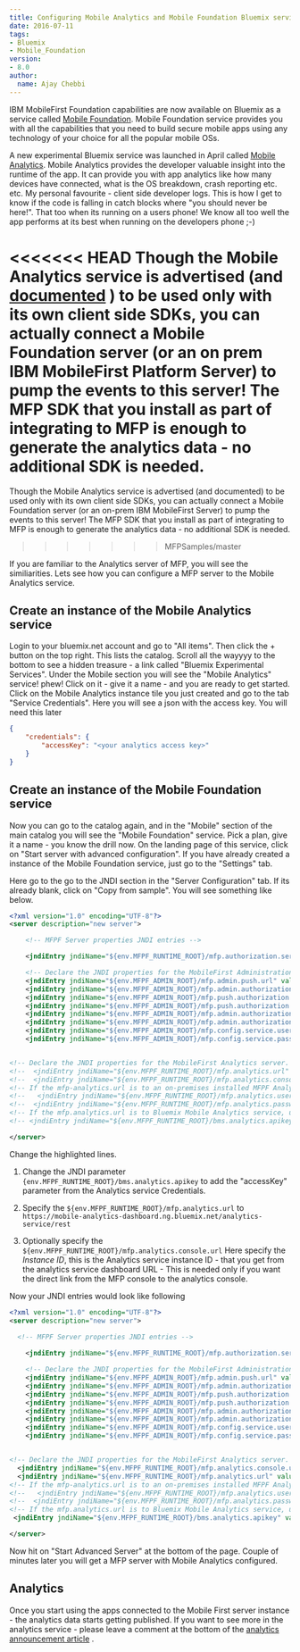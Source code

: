 ```yaml
---
title: Configuring Mobile Analytics and Mobile Foundation Bluemix services
date: 2016-07-11
tags:
- Bluemix
- Mobile_Foundation
version:
- 8.0
author:
  name: Ajay Chebbi
---
```


IBM MobileFirst Foundation capabilities are now available on Bluemix as a service called [Mobile Foundation](https://mobilefirstplatform.ibmcloud.com/tutorials/en/foundation/8.0/ibm-containers/using-mobile-foundation/). Mobile Foundation service provides you with all the capabilities that you need to build secure mobile apps using any technology of your choice for all the popular mobile OSs.

A new experimental Bluemix service was launched in April called [Mobile Analytics](https://mobilefirstplatform.ibmcloud.com/blog/2016/04/30/mobile-analytics-for-bluemix-service/). Mobile Analytics provides the developer valuable insight into the runtime of the app. It can provide you with app analytics like how many devices have connected, what is the OS breakdown, crash reporting  etc. etc. My personal favourite - client side developer logs. This is how I get to know if the code is falling in catch blocks where "you should never be here!". That too when its running on a users phone! We know all too well the app performs at its best when running on the  developers phone ;-)

<<<<<<< HEAD
Though the Mobile Analytics service is advertised (and [documented](https://new-console.ng.bluemix.net/docs/services/mobileanalytics/index.html) ) to be used only with its own client side SDKs, you can actually connect a Mobile Foundation server (or an on prem IBM MobileFirst Platform Server) to pump the events to this server! The MFP SDK that you install as part of integrating to MFP is enough to generate the analytics data - no additional SDK is needed. 
=======
Though the Mobile Analytics service is advertised (and documented) to be used only with its own client side SDKs, you can actually connect a Mobile Foundation server (or an on-prem IBM MobileFirst Server) to pump the events to this server! The MFP SDK that you install as part of integrating to MFP is enough to generate the analytics data - no additional SDK is needed. 
>>>>>>> MFPSamples/master

If you are familiar to the Analytics server of MFP, you will see the similiarities. Lets see how you can configure a MFP server to the Mobile Analytics service.


## Create an instance of the Mobile Analytics service
Login to your bluemix.net account and go to "All items". Then click the + button on the top right. This lists the catalog. Scroll all the wayyyy to the bottom to see a hidden treasure - a link called "Bluemix Experimental Services". Under the Mobile section you will see the "Mobile Analytics" service! phew! Click on it - give it a name - and you are ready to get started. Click on the Mobile Analytics instance tile you just created and go to the tab "Service Credentials". Here you will see a json with the access key. You will need this later

```json
{
    "credentials": {
        "accessKey": "<your analytics access key>"
    }
}
```


## Create an instance of the Mobile Foundation service
Now you can go to the catalog again, and in the "Mobile" section of the main catalog you will see the "Mobile Foundation" service. Pick a plan, give it a name - you know the drill now. On the landing page of this service, click on "Start server with advanced configuration". If you have already created a instance of the Mobile Foundation service, just go to the "Settings" tab.

Here go to the go to the JNDI section in the "Server Configuration" tab. If its already blank, click on "Copy from sample". You will see something like below. 

```xml
<?xml version="1.0" encoding="UTF-8"?>
<server description="new server">

    <!-- MFPF Server properties JNDI entries -->

    <jndiEntry jndiName="${env.MFPF_RUNTIME_ROOT}/mfp.authorization.server" value='"embedded"'/>

    <!-- Declare the JNDI properties for the MobileFirst Administration Service. -->
    <jndiEntry jndiName="${env.MFPF_ADMIN_ROOT}/mfp.admin.push.url" value='"http://${env.ADMIN_HOST}:${env.MFPF_SERVER_HTTPPORT}/${env.MFPF_PUSH_ROOT}"'/>
    <jndiEntry jndiName="${env.MFPF_ADMIN_ROOT}/mfp.admin.authorization.server.url" value='"http://${env.ADMIN_HOST}:${env.MFPF_SERVER_HTTPPORT}/${env.MFPF_RUNTIME_ROOT}"'/>
    <jndiEntry jndiName="${env.MFPF_ADMIN_ROOT}/mfp.push.authorization.client.id" value='"push"'/>
    <jndiEntry jndiName="${env.MFPF_ADMIN_ROOT}/mfp.push.authorization.client.secret" value='"hsup"'/>
    <jndiEntry jndiName="${env.MFPF_ADMIN_ROOT}/mfp.admin.authorization.client.id" value='"admin"'/>
    <jndiEntry jndiName="${env.MFPF_ADMIN_ROOT}/mfp.admin.authorization.client.secret" value='"nimda"'/>
    <jndiEntry jndiName="${env.MFPF_ADMIN_ROOT}/mfp.config.service.user" value='"${env.MFPF_SERVER_ADMIN_USER}"'/>
    <jndiEntry jndiName="${env.MFPF_ADMIN_ROOT}/mfp.config.service.password" value='"${env.MFPF_SERVER_ADMIN_PASSWORD}"'/>


<!-- Declare the JNDI properties for the MobileFirst Analytics server. -->
<!--  <jndiEntry jndiName="${env.MFPF_RUNTIME_ROOT}/mfp.analytics.url" value="http://server:9080/analytics-service/rest"/> -->
<!--  <jndiEntry jndiName="${env.MFPF_RUNTIME_ROOT}/mfp.analytics.console.url" value="http://server:9080/analytics/console"/> -->
<!-- If the mfp-analytics.url is to an on-premises installed MFPF Analytics server, enter correct values for the following two properties -->
<!--   <jndiEntry jndiName="${env.MFPF_RUNTIME_ROOT}/mfp.analytics.username" value="admin"/> -->
<!--  <jndiEntry jndiName="${env.MFPF_RUNTIME_ROOT}/mfp.analytics.password" value="admin"/> -->
<!-- If the mfp.analytics.url is to Bluemix Mobile Analytics service, uncomment the following and enter the correct value -->
<!-- <jndiEntry jndiName="${env.MFPF_RUNTIME_ROOT}/bms.analytics.apikey" value='"a"'/> -->

</server>

```
 Change the highlighted lines. 

1. Change the JNDI parameter `{env.MFPF_RUNTIME_ROOT}/bms.analytics.apikey` to add the "accessKey" parameter from the Analytics service Credentials.

2. Specify the `${env.MFPF_RUNTIME_ROOT}/mfp.analytics.url` to `https://mobile-analytics-dashboard.ng.bluemix.net/analytics-service/rest` 

3. Optionally specify the `${env.MFPF_RUNTIME_ROOT}/mfp.analytics.console.url`  Here specify the *Instance ID*, this is the Analytics service instance ID - that you get from the analytics service dashboard URL - This is needed only if you want the direct link from the MFP console to the analytics console.

Now your JNDI entries would look like following

```xml
<?xml version="1.0" encoding="UTF-8"?>
<server description="new server">
  
  <!-- MFPF Server properties JNDI entries -->

    <jndiEntry jndiName="${env.MFPF_RUNTIME_ROOT}/mfp.authorization.server" value='"embedded"'/>

    <!-- Declare the JNDI properties for the MobileFirst Administration Service. -->
    <jndiEntry jndiName="${env.MFPF_ADMIN_ROOT}/mfp.admin.push.url" value='"http://${env.ADMIN_HOST}:${env.MFPF_SERVER_HTTPPORT}/${env.MFPF_PUSH_ROOT}"'/>
    <jndiEntry jndiName="${env.MFPF_ADMIN_ROOT}/mfp.admin.authorization.server.url" value='"http://${env.ADMIN_HOST}:${env.MFPF_SERVER_HTTPPORT}/${env.MFPF_RUNTIME_ROOT}"'/>
    <jndiEntry jndiName="${env.MFPF_ADMIN_ROOT}/mfp.push.authorization.client.id" value='"push"'/>
    <jndiEntry jndiName="${env.MFPF_ADMIN_ROOT}/mfp.push.authorization.client.secret" value='"hsup"'/>
    <jndiEntry jndiName="${env.MFPF_ADMIN_ROOT}/mfp.admin.authorization.client.id" value='"admin"'/>
    <jndiEntry jndiName="${env.MFPF_ADMIN_ROOT}/mfp.admin.authorization.client.secret" value='"nimda"'/>
    <jndiEntry jndiName="${env.MFPF_ADMIN_ROOT}/mfp.config.service.user" value='"${env.MFPF_SERVER_ADMIN_USER}"'/>
    <jndiEntry jndiName="${env.MFPF_ADMIN_ROOT}/mfp.config.service.password" value='"${env.MFPF_SERVER_ADMIN_PASSWORD}"'/>


<!-- Declare the JNDI properties for the MobileFirst Analytics server. -->
  <jndiEntry jndiName="${env.MFPF_RUNTIME_ROOT}/mfp.analytics.console.url" value=" https://mobile-analytics-dashboard.ng.bluemix.net/analytics/console/dashboard?instanceId=<your instance id>"/> 
  <jndiEntry jndiName="${env.MFPF_RUNTIME_ROOT}/mfp.analytics.url" value="https://mobile-analytics-dashboard.ng.bluemix.net/analytics-service/rest"/> 
<!-- If the mfp-analytics.url is to an on-premises installed MFPF Analytics server, enter correct values for the following two properties -->
<!--   <jndiEntry jndiName="${env.MFPF_RUNTIME_ROOT}/mfp.analytics.username" value="admin"/> -->
<!--  <jndiEntry jndiName="${env.MFPF_RUNTIME_ROOT}/mfp.analytics.password" value="admin"/> -->
<!-- If the mfp.analytics.url is to Bluemix Mobile Analytics service, uncomment the following and enter the correct value -->
 <jndiEntry jndiName="${env.MFPF_RUNTIME_ROOT}/bms.analytics.apikey" value="your analytics access key"/> 

</server>

```
Now hit on "Start Advanced Server" at the bottom of the page. 
Couple of minutes later you will get a MFP server with Mobile Analytics configured. 

## Analytics
Once you start using the apps connected to the Mobile First server instance - the analytics data starts getting published. If you want to see more in the analytics service - please leave a comment at the bottom of the [analytics announcement article](https://mobilefirstplatform.ibmcloud.com/blog/2016/04/30/mobile-analytics-for-bluemix-service/) .


